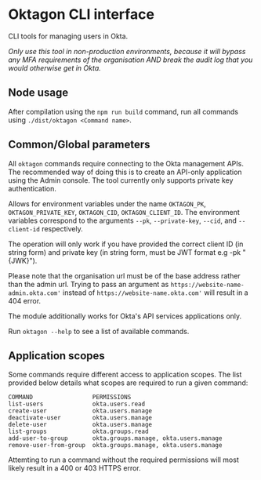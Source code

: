 # Oktagon CLI interface

CLI tools for managing users in Okta.

_Only use this tool in non-production environments, because it will bypass any MFA requirements of the organisation AND break the audit log that you would otherwise get in Okta._

## Node usage

After compilation using the `npm run build` command, run all commands using `./dist/oktagon <Command name>`.

## Common/Global parameters

All `oktagon` commands require connecting to the Okta management APIs. The recommended way of doing this is to create an API-only application using the Admin console. The tool currently only supports private key authentication.

Allows for environment variables under the name `OKTAGON_PK`, `OKTAGON_PRIVATE_KEY`, `OKTAGON_CID`, `OKTAGON_CLIENT_ID`. The environment variables correspond to the arguments `--pk`, `--private-key`, `--cid`, and `--client-id` respectively.

The operation will only work if you have provided the correct client ID (in string form) and private key (in string form, must be JWT format e.g -pk "{JWK}").

Please note that the organisation url must be of the base address rather than the admin url. Trying to pass an argument as `https://website-name-admin.okta.com'` instead of `https://website-name.okta.com'` will result in a 404 error.

The module additionally works for Okta's API services applications only.

Run `oktagon --help` to see a list of available commands.

## Application scopes

Some commands require different access to application scopes. The list provided below details what scopes are required to run a given command:

```
COMMAND                 PERMISSIONS
list-users              okta.users.read
create-user             okta.users.manage
deactivate-user         okta.users.manage
delete-user             okta.users.manage
list-groups             okta.groups.read
add-user-to-group       okta.groups.manage, okta.users.manage
remove-user-from-group  okta.groups.manage, okta.users.manage
```

Attemting to run a command without the required permissions will most likely result in a 400 or 403 HTTPS error.